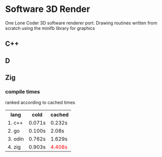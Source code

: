 # Software 3D Render
One Lone Coder 3D software renderer port. Drawing routines written from scratch using the minifb library for graphics
## C++
## D
## Zig
### compile times
ranked according to cached times
<table>
    <th>lang</th>
    <th>cold</th>
    <th>cached</th>
    <tr>
        <td>1. c++</td> 
        <td>0.071s</td>
        <td>0.232s</td>
    </tr>
    <tr>
        <td>2. go</td> 
        <td>0.100s</td>
        <td>2.08s</td>
    </tr>
    <tr>
        <td>3. odin</td> 
        <td>0.762s</td>
        <td>1.629s</td>
    </tr>
    <tr>
        <td>4. zig</td> 
        <td>0.903s</td>
        <td style="color:red">4.408s</td>
    </tr>
</table>